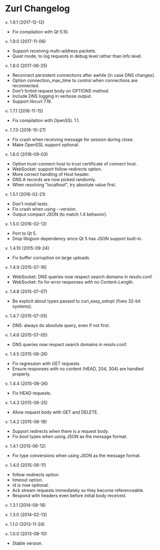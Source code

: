 Zurl Changelog
==============

v. 1.9.1 (2017-12-12)

  * Fix compilation with Qt 5.10.

v. 1.9.0 (2017-11-06)

  * Support receiving multi-address packets.
  * Quiet mode, to log requests in debug level rather than info level.

v. 1.8.0 (2017-06-25)

  * Reconnect persistent connections after awhile (in case DNS changes).
  * Option connection_max_time to control when connections are reconnected.
  * Don't forbid request body on OPTIONS method.
  * Include DNS logging in verbose output.
  * Support libcurl 7.19.

v. 1.7.1 (2016-11-15)

  * Fix compilation with OpenSSL 1.1.

v. 1.7.0 (2016-10-27)

  * Fix crash when receiving message for session during close.
  * Make OpenSSL support optional.

v. 1.6.0 (2016-09-03)

  * Option trust-connect-host to trust certificate of connect host.
  * WebSocket: support follow-redirects option.
  * More correct handling of Host header.
  * DNS A records are now picked randomly.
  * When resolving "localhost", try absolute value first.

v. 1.5.1 (2016-02-21)

  * Don't install tests.
  * Fix crash when using --version.
  * Output compact JSON (to match 1.4 behavior).

v. 1.5.0 (2016-02-12)

  * Port to Qt 5.
  * Drop libqjson dependency since Qt 5 has JSON support built-in.

v. 1.4.10 (2015-09-24)

  * Fix buffer corruption on large uploads.

v. 1.4.9 (2015-07-16)

  * WebSocket: DNS queries now respect search domains in resolv.conf.
  * WebSocket: fix for error responses with no Content-Length.

v. 1.4.8 (2015-07-07)

  * Be explicit about types passed to curl_easy_setopt (fixes 32-bit systems).

v. 1.4.7 (2015-07-05)

  * DNS: always do absolute query, even if not first.

v. 1.4.6 (2015-07-05)

  * DNS queries now respect search domains in resolv.conf.

v. 1.4.5 (2015-06-26)

  * Fix regression with GET requests.
  * Ensure responses with no content (HEAD, 204, 304) are handled properly.

v. 1.4.4 (2015-06-26)

  * Fix HEAD requests.

v. 1.4.3 (2015-06-25)

  * Allow request body with GET and DELETE.

v. 1.4.2 (2015-06-18)

  * Support redirects when there is a request body.
  * Fix bool types when using JSON as the message format.

v. 1.4.1 (2015-06-12)

  * Fix type conversions when using JSON as the message format.

v. 1.4.0 (2015-06-11)

  * follow-redirects option.
  * timeout option.
  * id is now optional.
  * Ack stream requests immediately so they become referenceable.
  * Respond with headers even before initial body received.

v. 1.3.1 (2014-09-16)

v. 1.3.0 (2014-02-13)

v. 1.1.0 (2013-11-24)

v. 1.0.0 (2013-08-10)

  * Stable version.
